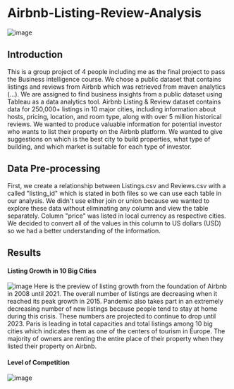 # Airbnb-Listing-Review-Analysis
![image](https://user-images.githubusercontent.com/82467138/177321466-527d0e08-53dd-4555-b0c4-b9df4ed809cd.png)

## Introduction
This is a group project of 4 people including me as the final project to pass the Business intelligence course. We chose a public dataset that contains listings and reviews from Airbnb which was retrieved from maven analytics (...). We are assigned to find business insights from a public dataset using Tableau as a data analytics tool. Airbnb Listing & Review dataset contains data for 250,000+ listings in 10 major cities, including information about hosts, pricing, location, and room type, along with over 5 million historical reviews. 
We wanted to produce valuable information for potential investor who wants to list their property on the Airbnb platform. We wanted to give suggestions on which is the best city to build properties, what type of building, and which market is suitable for each type of investor.

## Data Pre-processing
First, we create a relationship between Listings.csv and Reviews.csv with a called "listing_id" which is stated in both files so we can use each table in our analysis. We didn't use either join or union because we wanted to explore these data without eliminating any column and view the table separately. Column "price" was listed in local currency as respective cities. We decided to convert all of the values in this column to US dollars (USD) so we had a better understanding of the information.

## Results
#### Listing Growth in 10 Big Cities
![image](https://user-images.githubusercontent.com/82467138/177352268-a4a3cdcd-ba01-4fb0-a84f-956818a0a7d0.png)
Here is the preview of listing growth from the foundation of Airbnb in 2008 until 2021. The overall number of listings are decreasing when it reached its peak growth in 2015. Pandemic also takes part in an extremely decreasing number of new listings because people tend to stay at home during this crisis. These numbers are projected to continue to drop until 2023. Paris is leading in total capacities and total listings among 10 big cities which indicates them as one of the centers of tourism in Europe. The majority of owners are renting the entire place of their property when they listed their property on Airbnb.
<br>
#### Level of Competition
![image](https://user-images.githubusercontent.com/82467138/177358067-ac427909-7ae9-4c9e-a6f8-2208a23ca3b1.png)
